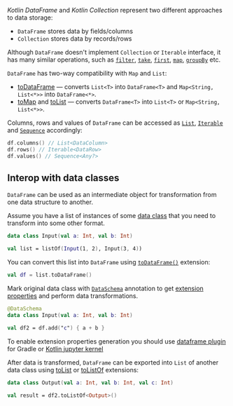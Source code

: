 [//]: # (title: Interop with Collections)

<!---IMPORT org.jetbrains.kotlinx.dataframe.samples.api.Access-->
<!---IMPORT org.jetbrains.kotlinx.dataframe.samples.api.Collections-->

_Kotlin DataFrame_ and _Kotlin Collection_ represent two different approaches to data storage:
* `DataFrame` stores data by fields/columns
* `Collection` stores data by records/rows

Although `DataFrame` doesn't implement `Collection` or `Iterable` interface, it has many similar operations, such as [`filter`](filter.md), [`take`](sliceRows.md#take), [`first`](first.md), [`map`](map.md), [`groupBy`](groupBy.md) etc.

`DataFrame` has two-way compatibility with `Map` and `List`:
* [toDataFrame](createDataFrame.md#todataframe)  — converts `List<T>` into `DataFrame<T>` and `Map<String, List<*>>` into `DataFrame<*>`.
* [toMap](toMap.md) and [toList](toList.md) — converts `DataFrame<T>` into `List<T>` or `Map<String, List<*>>`.

Columns, rows and values of `DataFrame` can be accessed as [`List`](https://kotlinlang.org/api/latest/jvm/stdlib/kotlin.collections/-list/), [`Iterable`](https://kotlinlang.org/api/latest/jvm/stdlib/kotlin.collections/-iterable/) and [`Sequence`](https://kotlinlang.org/api/latest/jvm/stdlib/kotlin.sequences/-sequence/) accordingly:

<!---FUN getRowsColumns-->

```kotlin
df.columns() // List<DataColumn>
df.rows() // Iterable<DataRow>
df.values() // Sequence<Any?>
```

<!---END-->

## Interop with data classes

`DataFrame` can be used as an intermediate object for transformation from one data structure to another.

Assume you have a list of instances of some [data class](https://kotlinlang.org/docs/data-classes.html) that you need to transform into some other format.

<!---FUN listInterop1-->

```kotlin
data class Input(val a: Int, val b: Int)

val list = listOf(Input(1, 2), Input(3, 4))
```

<!---END-->

You can convert this list into `DataFrame` using [`toDataFrame()`](createDataFrame.md#todataframe) extension:

<!---FUN listInterop2-->

```kotlin
val df = list.toDataFrame()
```

<!---END-->

Mark original data class with [`DataSchema`](schemas.md) annotation to get [extension properties](extensionPropertiesApi.md) and perform data transformations.

<!---FUN listInterop3-->

```kotlin
@DataSchema
data class Input(val a: Int, val b: Int)

val df2 = df.add("c") { a + b }
```

<!---END-->

<tip>

To enable extension properties generation you should use [dataframe plugin](gradle.md) for Gradle or [Kotlin jupyter kernel](installation.md)

</tip>

After data is transformed, `DataFrame` can be exported into `List` of another data class using [toList](toList.md) or [toListOf](toList.md#tolistof) extensions:

<!---FUN listInterop4-->

```kotlin
data class Output(val a: Int, val b: Int, val c: Int)

val result = df2.toListOf<Output>()
```

<!---END-->
